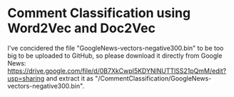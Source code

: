 # Comment Classification using Word2Vec and Doc2Vec

I've concidered the file "GoogleNews-vectors-negative300.bin" to be too big to be uploaded to GitHub, so please download it directly from Google News: https://drive.google.com/file/d/0B7XkCwpI5KDYNlNUTTlSS21pQmM/edit?usp=sharing and extract it as "/CommentClassification/GoogleNews-vectors-negative300.bin".